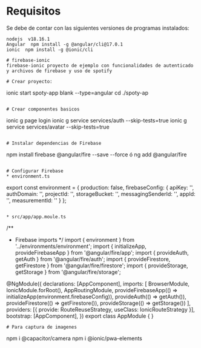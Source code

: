 # Requisitos
Se debe de contar con las siguientes versiones de programas instalados:

```
nodejs  v18.16.1
Angular  npm install -g @angular/cli@17.0.1
ionic  npm install -g @ionic/cli

# firebase-ionic
firebase-ionic proyecto de ejemplo con funcionalidades de autenticado y archivos de firebase y uso de spotify

# Crear proyecto: 

```
ionic start spoty-app blank --type=angular
cd ./spoty-ap
```

# Crear componentes basicos
```
ionic g page login
ionic g service services/auth --skip-tests=true
ionic g service services/avatar --skip-tests=true
```

# Instalar dependencias de Firebase

```
npm install firebase @angular/fire --save --force
ó
ng add @angular/fire
```

# Configurar Firebase
* environment.ts
```
export const environment = {
  production: false,
  firebaseConfig: {
    apiKey: '',
    authDomain: '',
    projectId: '',
    storageBucket: '',
    messagingSenderId: '',
    appId: '',
    measurementId: ''
  }
};

```

* src/app/app.moule.ts
```
/**
 * Firebase imports
 */
import { environment } from '../environments/environment';
import { initializeApp, provideFirebaseApp } from '@angular/fire/app';
import { provideAuth, getAuth } from '@angular/fire/auth';
import { provideFirestore, getFirestore } from '@angular/fire/firestore';
import { provideStorage, getStorage } from '@angular/fire/storage';

@NgModule({
  declarations: [AppComponent],
  imports: [
    BrowserModule,
    IonicModule.forRoot(),
    AppRoutingModule,
    provideFirebaseApp(() => initializeApp(environment.firebaseConfig)),
		provideAuth(() => getAuth()),
		provideFirestore(() => getFirestore()),
		provideStorage(() => getStorage())
  ],
  providers: [{ provide: RouteReuseStrategy, useClass: IonicRouteStrategy }],
  bootstrap: [AppComponent],
})
export class AppModule { }

```
# Para captura de imagenes

```

npm i @capacitor/camera
npm i @ionic/pwa-elements

```
